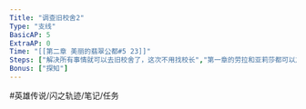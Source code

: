 ```yaml
---
Title: "调查旧校舍2"
Type: "支线"
BasicAP: 5
ExtraAP: 0
Time: "[[第二章 美丽的翡翠公都#5 23]]"
Steps: ["解决所有事情就可以去旧校舍了，这次不用找校长","第一章的劳拉和亚莉莎都可以加入队伍搜索","这次多了个support角色，战斗中可以替换支援角色", "迷宫不难，到上层拉动两个几关就可开路","解决掉boss, 直接脱出, 结束搜索"]
Bonus: ["探知"]
---
```


#英雄传说/闪之轨迹/笔记/任务